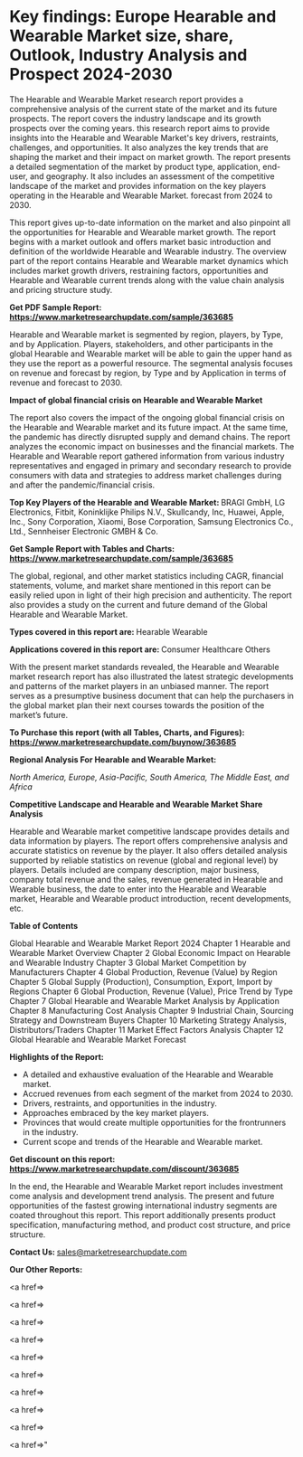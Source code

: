 # Key findings: Europe Hearable and Wearable Market size, share, Outlook, Industry Analysis and Prospect 2024-2030

The Hearable and Wearable Market research report provides a comprehensive analysis of the current state of the market and its future prospects. The report covers the industry landscape and its growth prospects over the coming years. this research report aims to provide insights into the Hearable and Wearable Market's key drivers, restraints, challenges, and opportunities. It also analyzes the key trends that are shaping the market and their impact on market growth. The report presents a detailed segmentation of the market by product type, application, end-user, and geography. It also includes an assessment of the competitive landscape of the market and provides information on the key players operating in the Hearable and Wearable Market. forecast from 2024 to 2030.

This report gives up-to-date information on the market and also pinpoint all the opportunities for Hearable and Wearable market growth. The report begins with a market outlook and offers market basic introduction and definition of the worldwide Hearable and Wearable industry. The overview part of the report contains Hearable and Wearable market dynamics which includes market growth drivers, restraining factors, opportunities and Hearable and Wearable current trends along with the value chain analysis and pricing structure study.

<strong><b>Get PDF Sample Report: <a href=https://www.marketresearchupdate.com/sample/363685>https://www.marketresearchupdate.com/sample/363685</a></b></strong>

Hearable and Wearable market is segmented by region, players, by Type, and by Application. Players, stakeholders, and other participants in the global Hearable and Wearable market will be able to gain the upper hand as they use the report as a powerful resource. The segmental analysis focuses on revenue and forecast by region, by Type and by Application in terms of revenue and forecast to 2030.

<strong><b>Impact of global financial crisis on Hearable and Wearable Market</b></strong>

The report also covers the impact of the ongoing global financial crisis on the Hearable and Wearable market and its future impact. At the same time, the pandemic has directly disrupted supply and demand chains. The report analyzes the economic impact on businesses and the financial markets. The Hearable and Wearable report gathered information from various industry representatives and engaged in primary and secondary research to provide consumers with data and strategies to address market challenges during and after the pandemic/financial crisis.

<strong><b>Top Key Players of the Hearable and Wearable Market:
</b></strong>BRAGI GmbH, LG Electronics, Fitbit, Koninklijke Philips N.V., Skullcandy, Inc, Huawei, Apple, Inc., Sony Corporation, Xiaomi, Bose Corporation, Samsung Electronics Co., Ltd., Sennheiser Electronic GMBH & Co.<strong><b>
</b></strong>

<strong><b>Get Sample Report with Tables and Charts: <a href=https://www.marketresearchupdate.com/sample/363685>https://www.marketresearchupdate.com/sample/363685</a></b></strong>

The global, regional, and other market statistics including CAGR, financial statements, volume, and market share mentioned in this report can be easily relied upon in light of their high precision and authenticity. The report also provides a study on the current and future demand of the Global Hearable and Wearable Market.

<strong><b>Types covered in this report are:
</b></strong>Hearable
Wearable<strong><b>
</b></strong>

<strong><b>Applications covered in this report are:
</b></strong>Consumer
Healthcare
Others<strong><b>
</b></strong>

With the present market standards revealed, the Hearable and Wearable market research report has also illustrated the latest strategic developments and patterns of the market players in an unbiased manner. The report serves as a presumptive business document that can help the purchasers in the global market plan their next courses towards the position of the market’s future.

<strong><b>To Purchase this report (with all Tables, Charts, and Figures): <a href=https://www.marketresearchupdate.com/buynow/363685>https://www.marketresearchupdate.com/buynow/363685</a></b></strong>

<strong><b>Regional Analysis For Hearable and Wearable Market:</b></strong>

<em><i>North America, Europe, Asia-Pacific, South America, The Middle East, and Africa</i></em>

<strong><b>Competitive Landscape and Hearable and Wearable Market Share Analysis</b></strong>

Hearable and Wearable market competitive landscape provides details and data information by players. The report offers comprehensive analysis and accurate statistics on revenue by the player. It also offers detailed analysis supported by reliable statistics on revenue (global and regional level) by players. Details included are company description, major business, company total revenue and the sales, revenue generated in Hearable and Wearable business, the date to enter into the Hearable and Wearable market, Hearable and Wearable product introduction, recent developments, etc.

<strong><b>Table of Contents</b></strong>

Global Hearable and Wearable Market Report 2024
Chapter 1 Hearable and Wearable Market Overview
Chapter 2 Global Economic Impact on Hearable and Wearable Industry
Chapter 3 Global Market Competition by Manufacturers
Chapter 4 Global Production, Revenue (Value) by Region
Chapter 5 Global Supply (Production), Consumption, Export, Import by Regions
Chapter 6 Global Production, Revenue (Value), Price Trend by Type
Chapter 7 Global Hearable and Wearable Market Analysis by Application
Chapter 8 Manufacturing Cost Analysis
Chapter 9 Industrial Chain, Sourcing Strategy and Downstream Buyers
Chapter 10 Marketing Strategy Analysis, Distributors/Traders
Chapter 11 Market Effect Factors Analysis
Chapter 12 Global Hearable and Wearable Market Forecast

<strong><b>Highlights of the Report:</b></strong>

- A detailed and exhaustive evaluation of the Hearable and Wearable market.
- Accrued revenues from each segment of the market from 2024 to 2030.
- Drivers, restraints, and opportunities in the industry.
- Approaches embraced by the key market players.
- Provinces that would create multiple opportunities for the frontrunners in the industry.
- Current scope and trends of the Hearable and Wearable market.

<strong><b>Get discount on this report: <a href=https://www.marketresearchupdate.com/discount/363685>https://www.marketresearchupdate.com/discount/363685</a></b></strong>

In the end, the Hearable and Wearable Market report includes investment come analysis and development trend analysis. The present and future opportunities of the fastest growing international industry segments are coated throughout this report. This report additionally presents product specification, manufacturing method, and product cost structure, and price structure.

<strong><b>Contact Us:
</b></strong>sales@marketresearchupdate.com

<strong>Our Other Reports:</strong>

<a href=></a>

<a href=></a>

<a href=></a>

<a href=></a>

<a href=></a>

<a href=></a>

<a href=></a>

<a href=></a>

<a href=></a>

<a href=></a>"
